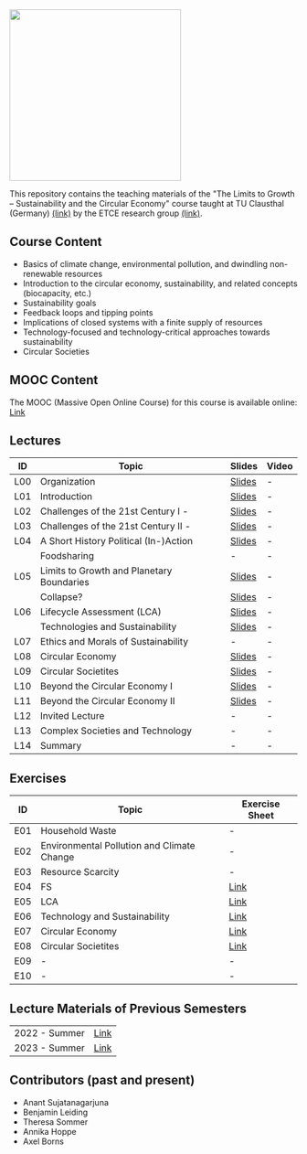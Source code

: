 <img src="https://www.presse.tu-clausthal.de/fileadmin/Presse/images/Corporate_Design/Logo/Logo_TUC_en_CMYK.jpg" width="300">

This repository contains the teaching materials of the "The Limits to Growth – Sustainability and the Circular Economy" course taught at TU Clausthal (Germany) [(link)](https://www.isse.tu-clausthal.de/en/) by the ETCE research group [(link)](https://etce-lab.com).

## Course Content

- Basics of climate change, environmental pollution, and dwindling non-renewable resources
- Introduction to the circular economy, sustainability, and related concepts (biocapacity, etc.)
- Sustainability goals
- Feedback loops and tipping points
- Implications of closed systems with a finite supply of resources
- Technology-focused and technology-critical approaches towards sustainability
- Circular Societies


## MOOC Content
The MOOC (Massive Open Online Course) for this course is available online: [Link](https://ltg.etce-lab.de/)

## Lectures

| ID  | Topic                                                      | Slides                                                           | Video                                                          |
|-----|------------------------------------------------------------|------------------------------------------------------------------|----------------------------------------------------------------|
| L00 | Organization                                               | [Slides](LTG-L00-Organization.pdf)                               | -                                                              |
| L01 | Introduction                                               | [Slides](LTG-L01-Introduction.pdf)                               | -                                                              |
| L02 | Challenges of the 21st Century I -                         | [Slides](LTG-L02-Challenges-I.pdf)                               | -                                                              |
| L03 | Challenges of the 21st Century II -                        | [Slides](LTG-L03-Challenges-II.pdf)                              | -                                                              |
| L04 | A Short History Political (In-)Action                      | [Slides](LTG-L04-Sustainability-and-Political-(In-)Action.pdf)   | -                                                              |
|     | Foodsharing                                                | -                                                                | -                                                              |
| L05 | Limits to Growth and Planetary Boundaries                  | [Slides](LTG-L05a-Limits-to-Growth-and-Planetary-Boundaries.pdf) | -                                                              |
|     | Collapse?                                                  | [Slides](LTG-L05b-Bonus-Collapse.pdf)                            | -                                                              |
| L06 | Lifecycle Assessment (LCA)                                 | [Slides](LTG-L06-Lifecycle-Assessment.pdf)                       | -                                                              |
|     | Technologies and Sustainability                            |  [Slides](LTG-L07-Technology.pdf)                                |  -                                                             |
| L07 | Ethics and Morals of Sustainability                        |    -                                                             | -                                                              |
| L08 | Circular Economy                                           | [Slides](LTG-L08-Circular-Economy.pdf)                           | -                                                              |
| L09 | Circular Societites                                        | [Slides](LTG-L09-Circular-Societies.pdf)                         | -                                                              |
| L10 | Beyond the Circular Economy I                              | [Slides](LTG-L10-Beyond-the-Circular-Economy--Part-1.pdf)        | -                                                              |
| L11 | Beyond the Circular Economy II                             | [Slides](LTG-L11-Beyond-the-Circular-Economy--Part-2.pdf)        | -                                                              |
| L12 | Invited Lecture                                            | -                                                                | -                                                              |
| L13 | Complex Societies and Technology                           | -                                                                | -                                                              |
| L14 | Summary                                                    | -                                                                | -                                                              |



## Exercises

| ID    | Topic                                   | Exercise Sheet                                     |
|-------|-----------------------------------------|----------------------------------------------------|
| E01   | Household Waste                         | -                                                  |
| E02   | Environmental Pollution and Climate Change                        | -                                                  |
| E03   | Resource Scarcity                       | -                                                  |
| E04   | FS                                  | [Link](Exercises/E04-World3.pdf)                   |
| E05   | LCA                                     | [Link](Exercises/E05-LCA.pdf)                      |
| E06   | Technology and Sustainability                   | [Link](Exercises/E06-Technology-Assessment.pdf)    |
| E07   | Circular Economy                        | [Link](Exercises/E07-Circular-Economy.pdf)         |
| E08   | Circular Societites                     | [Link](Exercises/E08-Circular-Society.pdf)         |
| E09   | -                         | -                                                  |
| E10   | -                         | -                                                  |



## Lecture Materials of Previous Semesters

|                |                                         | 
|----------------|-----------------------------------------|
| 2022 - Summer  | [Link](0_ARCHIVE/Summer-2022/README.md) |
| 2023 - Summer  | [Link](0_ARCHIVE/Summer-2023/README.md) |


## Contributors (past and present)
- Anant Sujatanagarjuna
- Benjamin Leiding
- Theresa Sommer
- Annika Hoppe
- Axel Borns
